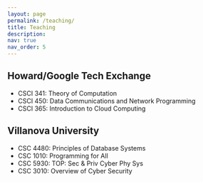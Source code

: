 ```yaml
---
layout: page
permalink: /teaching/
title: Teaching
description: 
nav: true
nav_order: 5
---
```







## **Howard/Google Tech Exchange**

- CSCI 341: Theory of Computation 
- CSCI 450: Data Communications and Network Programming 
- CSCI 365: Introduction to Cloud Computing 

<!-- ### Summer 2019 (UNCF Summer Academy)

- Intro to Data Structures and Algorithms in Python -->

## **Villanova University**
- CSC 4480: Principles of Database Systems 
- CSC 1010: Programming for All 
- CSC 5930: TOP: Sec & Priv Cyber Phy Sys 
- CSC 3010: Overview of Cyber Security 
